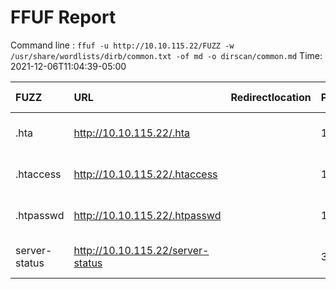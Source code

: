 # FFUF Report

  Command line : `ffuf -u http://10.10.115.22/FUZZ -w /usr/share/wordlists/dirb/common.txt -of md -o dirscan/common.md`
  Time: 2021-12-06T11:04:39-05:00

  | FUZZ | URL | Redirectlocation | Position | Status Code | Content Length | Content Words | Content Lines | Content Type | ResultFile |
  | :- | :-- | :--------------- | :---- | :------- | :---------- | :------------- | :------------ | :--------- | :----------- |
  | .hta | http://10.10.115.22/.hta |  | 11 | 403 | 277 | 20 | 10 | text/html; charset=iso-8859-1 |  |
  | .htaccess | http://10.10.115.22/.htaccess |  | 12 | 403 | 277 | 20 | 10 | text/html; charset=iso-8859-1 |  |
  | .htpasswd | http://10.10.115.22/.htpasswd |  | 13 | 403 | 277 | 20 | 10 | text/html; charset=iso-8859-1 |  |
  | server-status | http://10.10.115.22/server-status |  | 3588 | 403 | 277 | 20 | 10 | text/html; charset=iso-8859-1 |  |
  